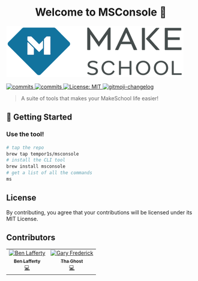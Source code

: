 <h1 align="center">Welcome to MSConsole 👋</h1>
<img src="docs/media/make_logo_new.png" title="Makeschool Icon"></a>
<p>
  <a>
    <a href="https://goreportcard.com/badge/github.com/tempor1s/msconsole" />
    <img alt="commits" src="https://goreportcard.com/badge/github.com/tempor1s/msconsole" target="_blank" />
    <a href="https://github.com/tempor1s/msconsole/commits/master">
    <img alt="commits" src="https://img.shields.io/github/commit-activity/w/tempor1s/msconsole?color=green" target="_blank" />
  </a> 
  <a href="#" target="_blank">
    <img alt="License: MIT" src="https://img.shields.io/badge/License-MIT-yellow.svg" />
  </a>
  <a href="https://github.com/imthaghost/gitmoji-changelog">
    <img src="https://img.shields.io/badge/changelog-gitmoji-brightgreen.svg" alt="gitmoji-changelog">
  </a>
  
</p>

> A suite of tools that makes your MakeSchool life easier!

## 🚀 Getting Started

### Use the tool!

```bash
# tap the repo
brew tap tempor1s/msconsole
# install the CLI tool
brew install msconsole
# get a list of all the commands
ms
```

## License

By contributing, you agree that your contributions will be licensed under its MIT License.

## Contributors

<table>
  <tr>
    <td align="center"><a href="https://github.com/tempor1s"><img src="https://avatars3.githubusercontent.com/u/29741401?s=460&v=4" width="75px;" alt="Ben Lafferty"/><br /><sub><b>Ben Lafferty</b></sub></a><br /><a href="https://github.com/tempor1s/msconsole/commits?author=tempor1s" title="Code">💻</a></td>
    <td align="center"><a href="https://github.com/imthaghost"><img src="https://avatars3.githubusercontent.com/u/46610773?s=460&v=4" width="75px;" alt="Gary Frederick"/><br /><sub><b>Tha Ghost</b></sub></a><br /><a href="https://github.com/tempor1s/msconsole/commits?author=imthaghost" title="Code">💻</a></td>
  </tr>
